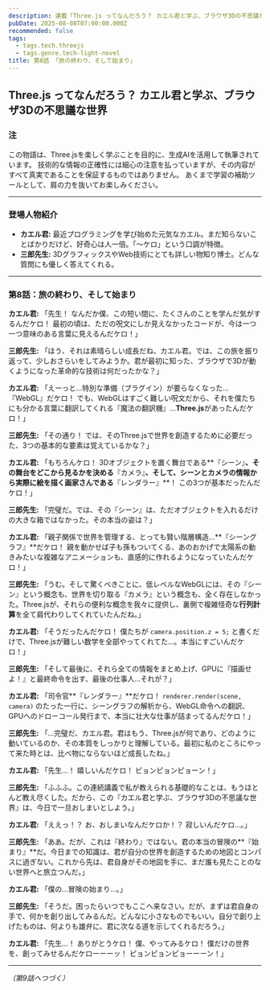 ```yaml
---
description: 連載「Three.js ってなんだろう？ カエル君と学ぶ、ブラウザ3Dの不思議な世界」
pubDate: 2025-08-08T07:00:00.000Z
recommended: false
tags:
  - tags.tech.threejs
  - tags.genre.tech-light-novel
title: 第8話 「旅の終わり、そして始まり」 
---
```


## Three.js ってなんだろう？ カエル君と学ぶ、ブラウザ3Dの不思議な世界

### 注

この物語は、Three.jsを楽しく学ぶことを目的に、生成AIを活用して執筆されています。
技術的な情報の正確性には細心の注意を払っていますが、その内容がすべて真実であることを保証するものではありません。
あくまで学習の補助ツールとして、肩の力を抜いてお楽しみください。

---

### 登場人物紹介

*   **カエル君:** 最近プログラミングを学び始めた元気なカエル。まだ知らないことばかりだけど、好奇心は人一倍。「〜ケロ」という口調が特徴。
*   **三郎先生:** 3DグラフィックスやWeb技術にとても詳しい物知り博士。どんな質問にも優しく答えてくれる。

---

### 第8話：旅の終わり、そして始まり

**カエル君:** 「先生！ なんだか僕、この短い間に、たくさんのことを学んだ気がするんだケロ！ 最初の頃は、ただの呪文にしか見えなかったコードが、今は一つ一つ意味のある言葉に見えるんだケロ！」

**三郎先生:** 「ほう、それは素晴らしい成長だね、カエル君。では、この旅を振り返って、少しおさらいをしてみようか。君が最初に知った、ブラウザで3Dが動くようになった革命的な技術は何だったかな？」

**カエル君:** 「えーっと…特別な準備（プラグイン）が要らなくなった…『WebGL』だケロ！ でも、WebGLはすごく難しい呪文だから、それを僕たちにも分かる言葉に翻訳してくれる『魔法の翻訳機』…**Three.js**があったんだケロ！」

**三郎先生:** 「その通り！ では、そのThree.jsで世界を創造するために必要だった、3つの基本的な要素は覚えているかな？」

**カエル君:** 「もちろんケロ！ 3Dオブジェクトを置く舞台である**『シーン』**、その舞台をどこから見るかを決める**『カメラ』**、そして、シーンとカメラの情報から実際に絵を描く画家さんである**『レンダラー』**！ この3つが基本だったんだケロ！」

**三郎先生:** 「完璧だ。では、その『シーン』は、ただオブジェクトを入れるだけの大きな箱ではなかった。その本当の姿は？」

**カエル君:** 「親子関係で世界を管理する、とっても賢い階層構造…**『シーングラフ』**だケロ！ 親を動かせば子も孫もついてくる、あのおかげで太陽系の動きみたいな複雑なアニメーションも、直感的に作れるようになっていたんだケロ！」

**三郎先生:** 「うむ。そして驚くべきことに、低レベルなWebGLには、その『シーン』という概念も、世界を切り取る『カメラ』という概念も、全く存在しなかった。Three.jsが、それらの便利な概念を我々に提供し、裏側で複雑怪奇な**行列計算**を全て肩代わりしてくれていたんだね。」

**カエル君:** 「そうだったんだケロ！ 僕たちが `camera.position.z = 5;` と書くだけで、Three.jsが難しい数学を全部やってくれてた…。本当にすごいんだケロ！」

**三郎先生:** 「そして最後に、それら全ての情報をまとめ上げ、GPUに『描画せよ！』と最終命令を出す、最後の仕事人…それが？」

**カエル君:** 「司令官**『レンダラー』**だケロ！ `renderer.render(scene, camera)` のたった一行に、シーングラフの解析から、WebGL命令への翻訳、GPUへのドローコール発行まで、本当に壮大な仕事が詰まってるんだケロ！」

**三郎先生:** 「…完璧だ、カエル君。君はもう、Three.jsが何であり、どのように動いているのか、その本質をしっかりと理解している。最初に私のところにやって来た時とは、比べ物にならないほど成長したね。」

**カエル君:** 「先生…！ 嬉しいんだケロ！ ピョンピョンピョーン！」

**三郎先生:** 「ふふふ。この連続講義で私が教えられる基礎的なことは、もうほとんど教え尽くした。だから、この『カエル君と学ぶ、ブラウザ3Dの不思議な世界』は、今日で一旦おしまいとしよう。」

**カエル君:** 「ええっ！？ お、おしまいなんだケロか！？ 寂しいんだケロ…。」

**三郎先生:** 「ああ。だが、これは『終わり』ではない。君の本当の冒険の**『始まり』**だ。今日までの知識は、君が自分の世界を創造するための地図とコンパスに過ぎない。これから先は、君自身がその地図を手に、まだ誰も見たことのない世界へと旅立つんだ。」

**カエル君:** 「僕の…冒険の始まり…。」

**三郎先生:** 「そうだ。困ったらいつでもここへ来なさい。だが、まずは君自身の手で、何かを創り出してみるんだ。どんなに小さなものでもいい。自分で創り上げたものは、何よりも雄弁に、君に次なる道を示してくれるだろう。」

**カエル君:** 「先生…！ ありがとうケロ！ 僕、やってみるケロ！ 僕だけの世界を、創ってみせるんだケローーーッ！ ピョンピョンピョーーーン！」

---
*（第9話へつづく）*
